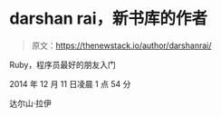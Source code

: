 # darshan rai，新书库的作者

> 原文：<https://thenewstack.io/author/darshanrai/>

Ruby，程序员最好的朋友入门

2014 年 12 月 11 日凌晨 1 点 54 分

达尔山·拉伊